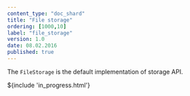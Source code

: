 ```yaml
---
content_type: "doc_shard"
title: "File storage"
ordering: [1000,10]
label: "file_storage"
version: 1.0
date: 08.02.2016
published: true
---
```

The `FileStorage` is the default implementation of storage API.

${include 'in_progress.html'}